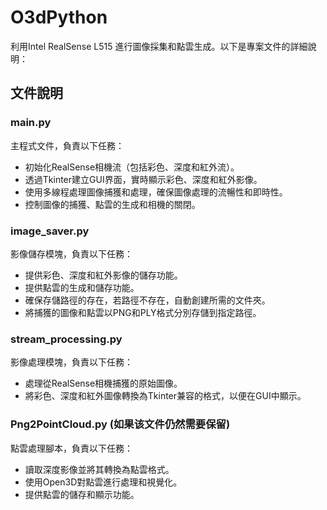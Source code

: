 # O3dPython

利用Intel RealSense L515 進行圖像採集和點雲生成。以下是專案文件的詳細說明：

## 文件說明

### main.py

主程式文件，負責以下任務：

- 初始化RealSense相機流（包括彩色、深度和紅外流）。
- 透過Tkinter建立GUI界面，實時顯示彩色、深度和紅外影像。
- 使用多線程處理圖像捕獲和處理，確保圖像處理的流暢性和即時性。
- 控制圖像的捕獲、點雲的生成和相機的關閉。

### image_saver.py

影像儲存模塊，負責以下任務：

- 提供彩色、深度和紅外影像的儲存功能。
- 提供點雲的生成和儲存功能。
- 確保存儲路徑的存在，若路徑不存在，自動創建所需的文件夾。
- 將捕獲的圖像和點雲以PNG和PLY格式分別存儲到指定路徑。

### stream_processing.py

影像處理模塊，負責以下任務：

- 處理從RealSense相機捕獲的原始圖像。
- 將彩色、深度和紅外圖像轉換為Tkinter兼容的格式，以便在GUI中顯示。

### Png2PointCloud.py (如果该文件仍然需要保留)

點雲處理腳本，負責以下任務：

- 讀取深度影像並將其轉換為點雲格式。
- 使用Open3D對點雲進行處理和視覺化。
- 提供點雲的儲存和顯示功能。

